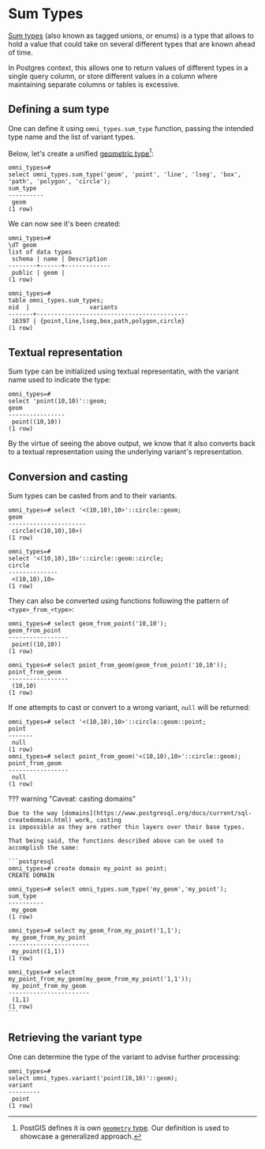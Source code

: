 <!-- @formatter:off -->
# Sum Types

[Sum types](https://en.wikipedia.org/wiki/Tagged_union) (also known as tagged unions, or enums) is a type that allows to hold a value that could take on several different types that are known ahead of time.

In Postgres context, this allows one to return values of different types in a single query column, or store different values in a column where maintaining separate columns or tables is excessive.

## Defining a sum type

One can define it using `omni_types.sum_type` function, passing the intended type name and the list of variant types.

Below, let's create a unified [geometric type](https://www.postgresql.org/docs/current/datatype-geometric.html)[^geom_type]:

[^geom_type]: PostGIS defines it is own [`geometry` type](https://postgis.net/docs/manual-3.3/using_postgis_dbmanagement.html#PostGIS_Geometry). Our definition is used to showcase a generalized approach.

```postgresql
omni_types=#
select omni_types.sum_type('geom', 'point', 'line', 'lseg', 'box', 'path', 'polygon', 'circle');
sum_type
----------
 geom
(1 row)
```

We can now see it's been created:

```postgresql
omni_types=#
\dT geom
list of data types
 schema | name | Description
--------+------+-------------
 public | geom |
(1 row)
         
omni_types=#
table omni_types.sum_types;
oid  |                 variants
-------+-------------------------------------------
 16397 | {point,line,lseg,box,path,polygon,circle}
(1 row) 
```

## Textual representation

Sum type can be initialized using textual representatin, with the variant name used to
indicate the type:

```postgresql
omni_types=#
select 'point(10,10)'::geom;
geom
----------------
 point((10,10))
(1 row)
```

By the virtue of seeing the above output, we know that it also converts back to a textual representation
using the underlying variant's representation.

## Conversion and casting

Sum types can be casted from and to their variants.

```postgresql
omni_types=# select '<(10,10),10>'::circle::geom;
geom
----------------------
 circle(<(10,10),10>)
(1 row)
             
omni_types=#
select '<(10,10),10>'::circle::geom::circle;
circle
--------------
 <(10,10),10>
(1 row)
```

They can also be converted using functions following the pattern of
`<type>_from_<type>`:

```postgresql
omni_types=# select geom_from_point('10,10');
geom_from_point
-----------------
 point((10,10))
(1 row)
     
omni_types=# select point_from_geom(geom_from_point('10,10'));
point_from_geom
-----------------
 (10,10)
(1 row)
```

If one attempts to cast or convert to a wrong variant, `null` will be returned:

```postgresql
omni_types=# select '<(10,10),10>'::circle::geom::point;
point
-------
 null
(1 row)
omni_types=# select point_from_geom('<(10,10),10>'::circle::geom);
point_from_geom
-----------------
 null
(1 row)
```

??? warning "Caveat: casting domains"

    Due to the way [domains](https://www.postgresql.org/docs/current/sql-createdomain.html) work, casting
    is impossible as they are rather thin layers over their base types.

    That being said, the functions described above can be used to accomplish the same:

    ```postgresql
    omni_types=# create domain my_point as point;
    CREATE DOMAIN

    omni_types=# select omni_types.sum_type('my_geom','my_point');
    sum_type
    ----------
     my_geom
    (1 row)

    omni_types=# select my_geom_from_my_point('1,1');
     my_geom_from_my_point
    -----------------------
     my_point((1,1))
    (1 row)
    
    omni_types=# select my_point_from_my_geom(my_geom_from_my_point('1,1'));
     my_point_from_my_geom
    -----------------------
     (1,1)
    (1 row)
    ```

## Retrieving the variant type

One can determine the type of the variant to advise further processing:

```postgresql
omni_types=#
select omni_types.variant('point(10,10)'::geom);
variant
---------
 point
(1 row)
```